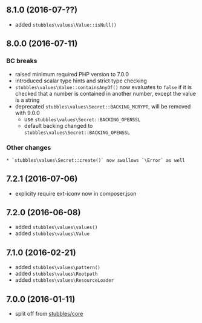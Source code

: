 8.1.0 (2016-07-??)
------------------

  * added `stubbles\values\Value::isNull()`


8.0.0 (2016-07-11)
------------------

### BC breaks

  * raised minimum required PHP version to 7.0.0
  * introduced scalar type hints and strict type checking
  * `stubbles\values\Value::containsAnyOf()` now evaluates to `false` if it is checked that a number is contained in another number, except the value is a string
  * deprecated `stubbles\values\Secret::BACKING_MCRYPT`, will be removed with 9.0.0
    * use `stubbles\values\Secret::BACKING_OPENSSL`
    * default backing changed to `stubbles\values\Secret::BACKING_OPENSSL`

  ### Other changes

    * `stubbles\values\Secret::create()` now swallows `\Error` as well


7.2.1 (2016-07-06)
------------------

  * explicity require ext-iconv now in composer.json


7.2.0 (2016-06-08)
-----------------

  * added `stubbles\values\values()`
  * added `stubbles\values\Value`


7.1.0 (2016-02-21)
------------------

  * added `stubbles\values\pattern()`
  * added `stubbles\values\Rootpath`
  * added `stubbles\values\ResourceLoader`


7.0.0 (2016-01-11)
------------------

  * split off from [stubbles/core](https://github.com/stubbles/stubbles-core)

